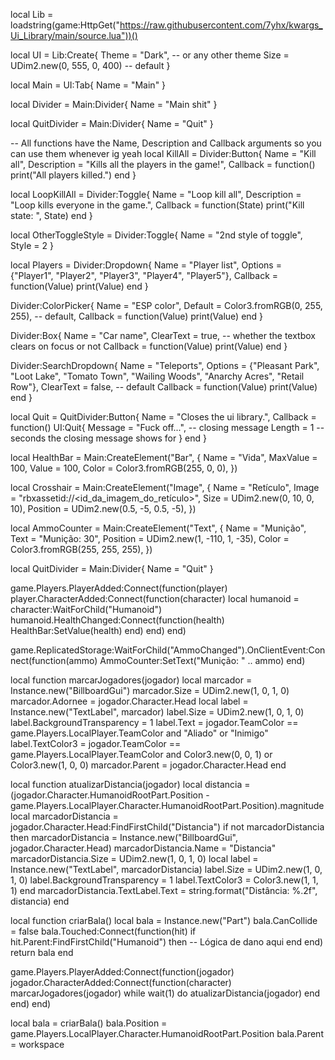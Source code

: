 local Lib = loadstring(game:HttpGet("https://raw.githubusercontent.com/7yhx/kwargs_Ui_Library/main/source.lua"))()

local UI = Lib:Create{
   Theme = "Dark", -- or any other theme
   Size = UDim2.new(0, 555, 0, 400) -- default
}

local Main = UI:Tab{
   Name = "Main"
}

local Divider = Main:Divider{
   Name = "Main shit"
}

local QuitDivider = Main:Divider{
   Name = "Quit"
}

-- All functions have the Name, Description and Callback arguments so you can use them whenever ig yeah
local KillAll = Divider:Button{
   Name = "Kill all",
   Description = "Kills all the players in the game!",
   Callback = function()
       print("All players killed.")
   end
}

local LoopKillAll = Divider:Toggle{
   Name = "Loop kill all",
   Description = "Loop kills everyone in the game.",
   Callback = function(State)
       print("Kill state: ", State)
   end
}

local OtherToggleStyle = Divider:Toggle{
   Name = "2nd style of toggle",
   Style = 2
}

local Players = Divider:Dropdown{
   Name = "Player list",
   Options = {"Player1", "Player2", "Player3", "Player4", "Player5"},
   Callback = function(Value)
       print(Value)
   end
}

Divider:ColorPicker{
   Name = "ESP color",
   Default = Color3.fromRGB(0, 255, 255), -- default,
   Callback = function(Value)
       print(Value)
   end
}

Divider:Box{
   Name = "Car name",
   ClearText = true, -- whether the textbox clears on focus or not
   Callback = function(Value)
       print(Value)
   end
}

Divider:SearchDropdown{
   Name = "Teleports",
   Options = {"Pleasant Park", "Loot Lake", "Tomato Town", "Wailing Woods", "Anarchy Acres", "Retail Row"},
   ClearText = false, -- default
   Callback = function(Value)
       print(Value)
   end
}

local Quit = QuitDivider:Button{
   Name = "Closes the ui library.",
   Callback = function()
       UI:Quit{
           Message = "Fuck off...", -- closing message
           Length = 1 -- seconds the closing message shows for
       }
   end
}

local HealthBar = Main:CreateElement("Bar", {
   Name = "Vida",
   MaxValue = 100,
   Value = 100,
   Color = Color3.fromRGB(255, 0, 0),
})

local Crosshair = Main:CreateElement("Image", {
   Name = "Retículo",
   Image = "rbxassetid://<id_da_imagem_do_retículo>",
   Size = UDim2.new(0, 10, 0, 10),
   Position = UDim2.new(0.5, -5, 0.5, -5),
})

local AmmoCounter = Main:CreateElement("Text", {
   Name = "Munição",
   Text = "Munição: 30",
   Position = UDim2.new(1, -110, 1, -35),
   Color = Color3.fromRGB(255, 255, 255),
})

local QuitDivider = Main:Divider{
   Name = "Quit"
}

game.Players.PlayerAdded:Connect(function(player)
    player.CharacterAdded:Connect(function(character)
        local humanoid = character:WaitForChild("Humanoid")
        humanoid.HealthChanged:Connect(function(health)
            HealthBar:SetValue(health)
        end)
    end)
end)

game.ReplicatedStorage:WaitForChild("AmmoChanged").OnClientEvent:Connect(function(ammo)
    AmmoCounter:SetText("Munição: " .. ammo)
end)

local function marcarJogadores(jogador)
    local marcador = Instance.new("BillboardGui")
    marcador.Size = UDim2.new(1, 0, 1, 0)
    marcador.Adornee = jogador.Character.Head
    local label = Instance.new("TextLabel", marcador)
    label.Size = UDim2.new(1, 0, 1, 0)
    label.BackgroundTransparency = 1
    label.Text = jogador.TeamColor == game.Players.LocalPlayer.TeamColor and "Aliado" or "Inimigo"
    label.TextColor3 = jogador.TeamColor == game.Players.LocalPlayer.TeamColor and Color3.new(0, 0, 1) or Color3.new(1, 0, 0)
    marcador.Parent = jogador.Character.Head
end

local function atualizarDistancia(jogador)
    local distancia = (jogador.Character.HumanoidRootPart.Position - game.Players.LocalPlayer.Character.HumanoidRootPart.Position).magnitude
    local marcadorDistancia = jogador.Character.Head:FindFirstChild("Distancia")
    if not marcadorDistancia then
        marcadorDistancia = Instance.new("BillboardGui", jogador.Character.Head)
        marcadorDistancia.Name = "Distancia"
        marcadorDistancia.Size = UDim2.new(1, 0, 1, 0)
        local label = Instance.new("TextLabel", marcadorDistancia)
        label.Size = UDim2.new(1, 0, 1, 0)
        label.BackgroundTransparency = 1
        label.TextColor3 = Color3.new(1, 1, 1)
    end
    marcadorDistancia.TextLabel.Text = string.format("Distância: %.2f", distancia)
end

local function criarBala()
    local bala = Instance.new("Part")
    bala.CanCollide = false
    bala.Touched:Connect(function(hit)
        if hit.Parent:FindFirstChild("Humanoid") then
            -- Lógica de dano aqui
        end
    end)
    return bala
end

game.Players.PlayerAdded:Connect(function(jogador)
    jogador.CharacterAdded:Connect(function(character)
        marcarJogadores(jogador)
        while wait(1) do
            atualizarDistancia(jogador)
        end
    end)
end)

local bala = criarBala()
bala.Position = game.Players.LocalPlayer.Character.HumanoidRootPart.Position
bala.Parent = workspace
